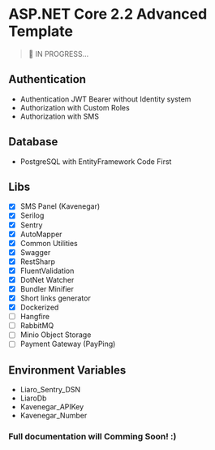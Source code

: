 # ASP.NET Core 2.2 Advanced Template

> :wrench: IN PROGRESS...

## Authentication

- Authentication JWT Bearer without Identity system
- Authorization with Custom Roles
- Authorization with SMS

## Database

- PostgreSQL with EntityFramework Code First

## Libs

- [X] SMS Panel (Kavenegar)
- [X] Serilog
- [X] Sentry
- [X] AutoMapper
- [X] Common Utilities
- [X] Swagger
- [X] RestSharp
- [X] FluentValidation
- [X] DotNet Watcher
- [X] Bundler Minifier
- [X] Short links generator
- [X] Dockerized
- [ ] Hangfire
- [ ] RabbitMQ
- [ ] Minio Object Storage
- [ ] Payment Gateway (PayPing)

## Environment Variables

- Liaro_Sentry_DSN
- LiaroDb
- Kavenegar_APIKey
- Kavenegar_Number

### Full documentation will Comming Soon! :)
